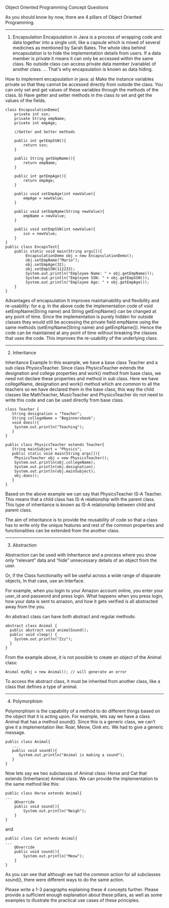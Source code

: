 Object Oriented Programming Concept Questions

As you should know by now, there are 4 pillars of Object Oriented Programming.

********************
1. Encapsulation
Encapsulation in Java is a process of wrapping code and data together into a single unit, like a capsule which is mixed of several medicines as mentioned by Sarah Bates. 
The whole idea behind encapsulation is to hide the implementation details from users. If a data member is private it means it can only be accessed within the same class. No outside class can access private data member (variable) of another class. ... That's why encapsulation is known as data hiding.

How to implement encapsulation in java:
a) Make the instance variables private so that they cannot be accessed directly from outside the class. You can only set and get values of these variables through the methods of the class.
b) Have getter and setter methods in the class to set and get the values of the fields.

    class EncapsulationDemo{
        private int ssn;
        private String empName;
        private int empAge;
    
        //Getter and Setter methods
    
        public int getEmpSSN(){
            return ssn;
        }
    
        public String getEmpName(){
            return empName;
        }
    
        public int getEmpAge(){
            return empAge;
        }
    
        public void setEmpAge(int newValue){
            empAge = newValue;
        }
    
        public void setEmpName(String newValue){
            empName = newValue;
        }
    
        public void setEmpSSN(int newValue){
            ssn = newValue;
        }
    }
    public class EncapsTest{
        public static void main(String args[]){
             EncapsulationDemo obj = new EncapsulationDemo();
             obj.setEmpName("Mario");
             obj.setEmpAge(32);
             obj.setEmpSSN(112233);
             System.out.println("Employee Name: " + obj.getEmpName());
             System.out.println("Employee SSN: " + obj.getEmpSSN());
             System.out.println("Employee Age: " + obj.getEmpAge());
        } 
    }

Advantages of encapsulation
It improves maintainability and flexibility and re-usability: for e.g. In the above code the implementation code of void setEmpName(String name) and String getEmpName() can be changed at any point of time. Since the implementation is purely hidden for outside classes they would still be accessing the private field empName using the same methods (setEmpName(String name) and getEmpName()). Hence the code can be maintained at any point of time without breaking the classes that uses the code. This improves the re-usability of the underlying class.


********************
2. Inheritance

Inheritance Example
In this example, we have a base class Teacher and a sub class PhysicsTeacher. Since class PhysicsTeacher extends the designation and college properties and work() method from base class, we need not declare these properties and method in sub class.
Here we have collegeName, designation and work() method which are common to all the teachers so we have declared them in the base class, this way the child classes like MathTeacher, MusicTeacher and PhysicsTeacher do not need to write this code and can be used directly from base class.

    class Teacher {
       String designation = "Teacher";
       String collegeName = "Beginnersbook";
       void does(){
        System.out.println("Teaching");
       }
    }
    
    public class PhysicsTeacher extends Teacher{
       String mainSubject = "Physics";
       public static void main(String args[]){
        PhysicsTeacher obj = new PhysicsTeacher();
        System.out.println(obj.collegeName);
        System.out.println(obj.designation);
        System.out.println(obj.mainSubject);
        obj.does();
       }
    }

Based on the above example we can say that PhysicsTeacher IS-A Teacher. This means that a child class has IS-A relationship with the parent class. This type of inheritance is known as IS-A relationship between child and parent class.

The aim of inheritance is to provide the reusability of code so that a class has to write only the unique features and rest of the common properties and functionalities can be extended from the another class.


********************
3. Abstraction

Abstraction can be used with Inheritance and a process where you show only “relevant” data and “hide” unnecessary details of an object from the user. 

Or, if the Class functionality will be useful across a wide range of disparate objects, In that case, use an Interface. 

For example, when you login to your Amazon account online, you enter your user_id and password and press login. What happens when you press login, how your data is sent to amazon, and how it gets verified is all abstracted away from the you.

An abstract class can have both abstract and regular methods:

    abstract class Animal {
      public abstract void animalSound();
      public void sleep() {
        System.out.println("Zzz");
      }
    }

From the example above, it is not possible to create an object of the Animal class:

    Animal myObj = new Animal(); // will generate an error

To access the abstract class, it must be inherited from another class, like a class that defines a type of animal. 


********************
4. Polymorphism
   
Polymorphism is the capability of a method to do different things based on the object that it is acting upon. For example, lets say we have a class Animal that has a method sound(). Since this is a generic class, we can’t give it a implementation like: Roar, Meow, Oink etc. We had to give a generic message.

    public class Animal{
       ...
       public void sound(){
          System.out.println("Animal is making a sound");   
       }
    }

Now lets say we two subclasses of Animal class: Horse and Cat that extends (Inheritance) Animal class. We can provide the implementation to the same method like this:

    public class Horse extends Animal{
    ...
        @Override
        public void sound(){
            System.out.println("Neigh");
        }
    }

and

    public class Cat extends Animal{
    ...
        @Override
        public void sound(){
            System.out.println("Meow");
        }
    }

As you can see that although we had the common action for all subclasses sound(), there were different ways to do the same action. 



Please write a 1-3 paragraphs explaining these 4 concepts further.  Please provide a sufficient enough explanation about these pillars, as well as some examples to illustrate the practical use cases of these principles.  

